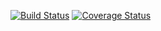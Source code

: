 [![Build Status](https://img.shields.io/travis/Gerosullivan/stack-from-scratch.svg?style=flat-square)](https://travis-ci.org/Gerosullivan/stack-from-scratch)
[![Coverage Status](https://img.shields.io/coveralls/Gerosullivan/stack-from-scratch.svg?style=flat-square)](https://coveralls.io/github/Gerosullivan/stack-from-scratch?branch=master)
